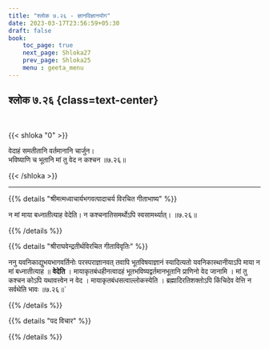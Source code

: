 ```yaml
---
title: "श्लोक ७.२६ - ज्ञानविज्ञानयोग"
date: 2023-03-17T23:56:59+05:30
draft: false
book:
    toc_page: true
    next_page: Shloka27
    prev_page: Shloka25
    menu : geeta_menu
---
```




## श्लोक ७.२६ {class=text-center}

<br/>

{{< shloka  "0"  >}}

वेदाहं समतीतानि वर्तमानानि चार्जुन।  
भविष्याणि च भूतानि मां तु वेद न कश्चन ॥७.२६॥

{{< /shloka >}}

---


{{% details "श्रीमत्मध्वाचार्यभगवत्पादाचर्य विरचित  गीताभाष्य" %}}

न मां माया बध्नातीत्याह वेदेति। 
न कश्चनातिसमर्थोऽपि स्वसामर्थ्यात्। ॥७.२६॥

{{% /details %}}



{{% details "श्रीराघवेन्द्रतीर्थविरचित गीताविवृतिः" %}}

ननु यवनिकाद्युभयभागवर्तिनोः परस्पराज्ञानवत्‌ तवापि 
भूतविषयाज्ञानं स्यादित्यतो यवनिकास्थानीयाऽपि माया न मां 
बध्नातीत्याह ॥ **वेदेति** । मायाकृतबंधहीनत्वादहं 
भूतभविष्यद्वर्तमानभूतानि प्राणिनो वेद
जानामि । मां तु कश्चन कोऽपि यथावत्त्वेन न वेद ।
मायाकृतबंधसत्वाल्लोकस्येति । ब्रह्मादिरतिशक्तोऽपि किंचिदेव 
वेत्ति न सर्वथेति भावः ॥७.२६॥`

{{% /details %}}



{{% details "पद विचार" %}}


{{% /details %}}
